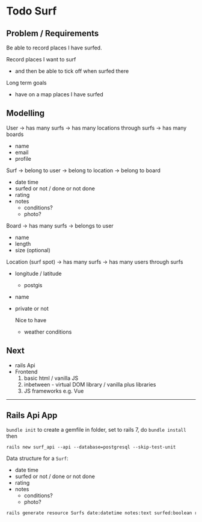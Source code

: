 # Todo Surf

## Problem / Requirements

Be able to record places I have surfed.

Record places I want to surf

- and then be able to tick off when surfed there

Long term goals

- have on a map places I have surfed

## Modelling

User
-> has many surfs
-> has many locations through surfs
-> has many boards

- name
- email
- profile

Surf
-> belong to user
-> belong to location
-> belong to board

- date time
- surfed or not / done or not done
- rating
- notes
  - conditions?
  - photo?


Board
-> has many surfs
-> belongs to user

- name
- length
- size (optional)


Location (surf spot)
-> has many surfs
-> has many users through surfs

- longitude / latitude
  - postgis
- name
- private or not

  Nice to have
  - weather conditions

## Next

- rails Api
- Frontend
  1. basic html / vanilla JS
  2. inbetween - virtual DOM library / vanilla plus libraries
  3. JS frameworks e.g. Vue

---

## Rails Api App

`bundle init`  to create a gemfile in folder, set to rails 7, do `bundle install` then

`rails new surf_api --api --database=postgresql --skip-test-unit`

Data structure for a `Surf`:

- date time
- surfed or not / done or not done
- rating
- notes
  - conditions?
  - photo?

```bash
rails generate resource Surfs date:datetime notes:text surfed:boolean rating:integer
```
